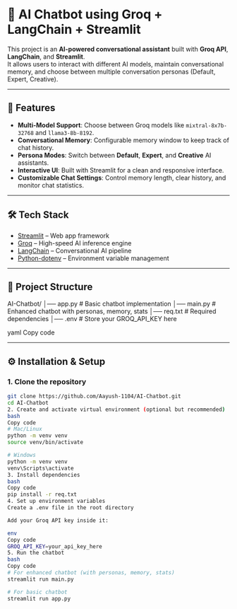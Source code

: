 # 🤖 AI Chatbot using Groq + LangChain + Streamlit

This project is an **AI-powered conversational assistant** built with **Groq API**, **LangChain**, and **Streamlit**.  
It allows users to interact with different AI models, maintain conversational memory, and choose between multiple conversation personas (Default, Expert, Creative).  

---

## 🚀 Features
- **Multi-Model Support**: Choose between Groq models like `mixtral-8x7b-32768` and `llama3-8b-8192`.
- **Conversational Memory**: Configurable memory window to keep track of chat history.
- **Persona Modes**: Switch between **Default**, **Expert**, and **Creative** AI assistants.
- **Interactive UI**: Built with Streamlit for a clean and responsive interface.
- **Customizable Chat Settings**: Control memory length, clear history, and monitor chat statistics.

---

## 🛠️ Tech Stack
- [Streamlit](https://streamlit.io/) – Web app framework
- [Groq](https://groq.com/) – High-speed AI inference engine
- [LangChain](https://www.langchain.com/) – Conversational AI pipeline
- [Python-dotenv](https://pypi.org/project/python-dotenv/) – Environment variable management

---

## 📂 Project Structure
AI-Chatbot/
│── app.py # Basic chatbot implementation
│── main.py # Enhanced chatbot with personas, memory, stats
│── req.txt # Required dependencies
│── .env # Store your GROQ_API_KEY here

yaml
Copy code

---
## ⚙️ Installation & Setup

### 1. Clone the repository
```bash
git clone https://github.com/Aayush-1104/AI-Chatbot.git
cd AI-Chatbot
2. Create and activate virtual environment (optional but recommended)
bash
Copy code
# Mac/Linux
python -m venv venv
source venv/bin/activate

# Windows
python -m venv venv
venv\Scripts\activate
3. Install dependencies
bash
Copy code
pip install -r req.txt
4. Set up environment variables
Create a .env file in the root directory

Add your Groq API key inside it:

env
Copy code
GROQ_API_KEY=your_api_key_here
5. Run the chatbot
bash
Copy code
# For enhanced chatbot (with personas, memory, stats)
streamlit run main.py

# For basic chatbot
streamlit run app.py

